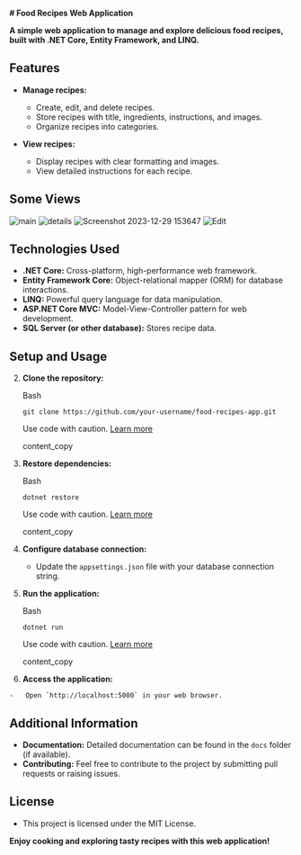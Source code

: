 
**# Food Recipes Web Application**

**A simple web application to manage and explore delicious food recipes, built with .NET Core, Entity Framework, and LINQ.**

## Features

-   **Manage recipes:**
    
    -   Create, edit, and delete recipes.
    -   Store recipes with title, ingredients, instructions, and images.
    -   Organize recipes into categories.
    

-   **View recipes:**
    
    -   Display recipes with clear formatting and images.
    -   View detailed instructions for each recipe.
    
    


## Some Views
![main](https://github.com/clarkjoseph74/FoodRecipes/assets/77942463/d19f6ea9-7ead-440d-8a34-9f1e274a9b00)
![details](https://github.com/clarkjoseph74/FoodRecipes/assets/77942463/b0f80b38-a4e2-4431-b033-4a8c2b9b3315)
![Screenshot 2023-12-29 153647](https://github.com/clarkjoseph74/FoodRecipes/assets/77942463/78889ea1-406c-4253-8980-140d05213cba)
![Edit](https://github.com/clarkjoseph74/FoodRecipes/assets/77942463/e55eac6a-46a0-4065-81f2-30581d7a0d32)

## Technologies Used

-   **.NET Core:** Cross-platform, high-performance web framework.
-   **Entity Framework Core:** Object-relational mapper (ORM) for database interactions.
-   **LINQ:** Powerful query language for data manipulation.
-   **ASP.NET Core MVC:** Model-View-Controller pattern for web development.
-   **SQL Server (or other database):** Stores recipe data.

## Setup and Usage

2.  **Clone the repository:**
    
    Bash
    
    ```
    git clone https://github.com/your-username/food-recipes-app.git
    
    ```
    
    Use code with caution.  [Learn more](https://bard.google.com/faq#coding)
    
    content_copy
    
4.  **Restore dependencies:**
    
    Bash
    
    ```
    dotnet restore
    
    ```
    
    Use code with caution.  [Learn more](https://bard.google.com/faq#coding)
    
    content_copy
    
6.  **Configure database connection:**
    
    -   Update the `appsettings.json` file with your database connection string.
    
8.  **Run the application:**
    
    Bash
    
    ```
    dotnet run
    
    ```
    
    Use code with caution.  [Learn more](https://bard.google.com/faq#coding)
    
    content_copy
    
10.  **Access the application:**
    
    -   Open `http://localhost:5000` in your web browser.
    

## Additional Information

-   **Documentation:** Detailed documentation can be found in the `docs` folder (if available).
-   **Contributing:** Feel free to contribute to the project by submitting pull requests or raising issues.

## License

-   This project is licensed under the MIT License.

**Enjoy cooking and exploring tasty recipes with this web application!**
